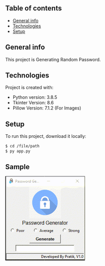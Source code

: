 ## Table of contents
* [General info](#general-info)
* [Technologies](#technologies)
* [Setup](#setup)

## General info
This project is Generating Random Password.
	
## Technologies
Project is created with:
* Python version: 3.8.5
* Tkinter Version: 8.6
* Pillow Version: 7.1.2 (For Images)
	
## Setup
To run this project, download it locally:

```
$ cd /file/path
$ py app.py
```

## Sample
![](images/Sample.gif)
